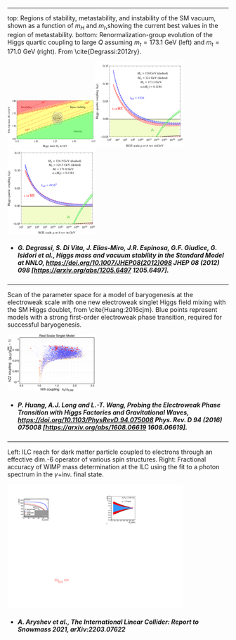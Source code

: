 
 
-----
top: Regions of stability, metastability, and instability of the SM vacuum, shown as a function of $m_H$ and $m_t$,showing the current best values in the region of metastability. bottom: Renormalization-group evolution of the Higgs quartic coupling to large $Q$ assuming $m_t = 173.1$ GeV (left) and $m_t = 171.0$ GeV (right). From \cite{Degrassi:2012ry}. 
 
[<img src="figures/deadoraliveG2012.png" width="200" />](figures/deadoraliveG2012.pdf)[<img src="figures/runeff.png" width="200" />](figures/runeff.pdf)[<img src="figures/runeff2.png" width="200" />](figures/runeff2.pdf)

- ##### G. Degrassi, S. Di Vita, J. Elias-Miro, J.R. Espinosa, G.F. Giudice, G. Isidori et al., Higgs mass and vacuum stability in the Standard Model at NNLO, https://doi.org/10.1007/JHEP08(2012)098 JHEP   08 (2012) 098 [https://arxiv.org/abs/1205.6497  1205.6497].  



 
-----
Scan of the parameter space for a model of baryogenesis at the electroweak scale with one new electroweak singlet Higgs field mixing with the SM Higgs doublet, from \cite{Huang:2016cjm}. Blue points represent models with a strong first-order electroweak phase transition, required for successful baryogenesis.
 
[<img src="figures/Huang-2.png" width="200" />](figures/Huang-2.pdf)

- ##### P. Huang, A.J. Long and L.-T. Wang, Probing the Electroweak Phase Transition with Higgs Factories and Gravitational Waves, https://doi.org/10.1103/PhysRevD.94.075008 Phys. Rev. D   94 (2016) 075008 [https://arxiv.org/abs/1608.06619  1608.06619].  



 
-----
Left: ILC reach for dark matter particle coupled to electrons through an effective dim.-6 operator of various spin structures. Right: Fractional accuracy of WIMP mass determination at the ILC using the fit to a photon spectrum in the $\gamma+$inv. final state.
 
[<img src="figures/ILC_WIMP_EFT_Reach.png" width="200" />](figures/ILC_WIMP_EFT_Reach.pdf)[<img src="figures/ILC_WIMP_Mass.png" width="200" />](figures/ILC_WIMP_Mass.pdf)

- ##### A. Aryshev et al., The International Linear Collider: Report to Snowmass 2021, arXiv:2203.07622 


